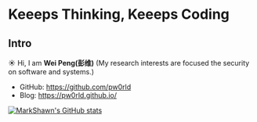
# Keeeps Thinking, Keeeps Coding

## Intro

:sunny: Hi, I am **Wei Peng(彭维)** (My research interests are focused the security on software and systems.)

- GitHub: https://github.com/pw0rld
- Blog: https://pw0rld.github.io/


<!-- 最好看的theme是 &theme=synthwave, 可惜下面的activity-graph不支持，为了统一，就使用 tokyonight 了 -->
<!-- <image src="https://github-readme-stats.vercel.app/api?username=pw0rld&count_private=true&show_icons=true&theme=tokyonight" alt="MarkShawn's GitHub stats, source: https://github.com/anuraghazra/github-readme-stats" style="width: 100%; height: 220px;"> -->

[![MarkShawn's GitHub stats](https://github-readme-stats.vercel.app/api?username=pw0rld&theme=synthwave)](https://github.com/anuraghazra/github-readme-stats)

<!-- <image src="http://github-readme-streak-stats.herokuapp.com?user=pw0rld&theme=synthwave" alt="pw0rld's GitHub Streak, source: https://git.io/streak-stats" style="width: 100%;"> -->
